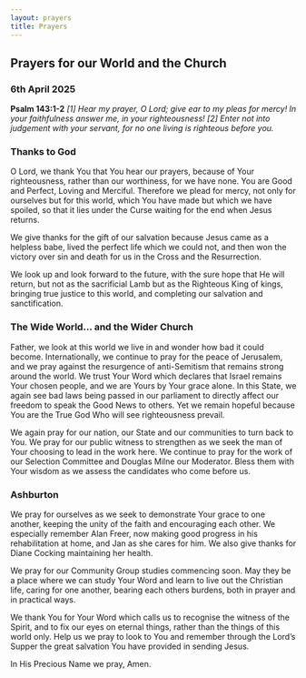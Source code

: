 ```yaml
---
layout: prayers
title: Prayers
---
```

## Prayers for our World and the Church 
### 6th April 2025

__Psalm 143:1-2__ 
_[1] Hear my prayer, O Lord; give ear to my pleas for mercy! In your faithfulness answer me, in your righteousness!_
_[2]  Enter not into judgement with your servant, for no one living is righteous before you._

### Thanks to God
O Lord, we thank You that You hear our prayers, because of Your righteousness, rather than our worthiness, for we have none. You are Good and Perfect, Loving and Merciful. Therefore we plead for mercy, not only for ourselves but for this world, which You have made but which we have spoiled, so that it lies under the Curse waiting for the end when Jesus returns.

We give thanks for the gift of our salvation because Jesus came as a helpless babe, lived the perfect life which we could not, and then won the victory over sin and death for us in the Cross and the Resurrection.

We look up and look forward to the future, with the sure hope that He will return, but not as the sacrificial Lamb but as the Righteous King of kings, bringing true justice to this world, and completing our salvation and sanctification.

### The Wide World... and the Wider Church
Father, we look at this world we live in and wonder how bad it could become. Internationally, we continue to pray for the peace of Jerusalem, and we pray against the resurgence of anti-Semitism that remains strong around the world. We trust Your Word which declares that Israel remains Your chosen people, and we are Yours by Your grace alone. In this State, we again see bad laws being passed in our parliament to directly affect our freedom to speak the Good News to others. Yet we remain hopeful because You are the True God Who will see righteousness prevail.

We again pray for our nation, our State and our communities to turn back to You. We pray for our public witness to strengthen as we seek the man of Your choosing to lead in the work here. We continue to pray for the work of our Selection Committee and Douglas Milne our Moderator. Bless them with Your wisdom as we assess the candidates who come before us.

### Ashburton
We pray for ourselves as we seek to demonstrate Your grace to one another, keeping the unity of the faith and encouraging each other. We especially remember Alan Freer, now making good progress in his rehabilitation at home, and Jan as she cares for him. We also give thanks for Diane Cocking maintaining her health.

We pray for our Community Group studies commencing soon. May they be a place where we can study Your Word and learn to live out the Christian life, caring for one another, bearing each others burdens, both in prayer and in practical ways.

We thank You for Your Word which calls us to recognise the witness of the Spirit, and to fix our eyes on eternal things, rather than the things of this world only. Help us we pray to look to You and remember through the Lord’s Supper the great salvation You have provided in sending Jesus.

In His Precious Name we pray, Amen.

